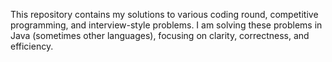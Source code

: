 This repository contains my solutions to various coding round, competitive programming, and interview-style problems.
I am solving these problems in Java (sometimes other languages), focusing on clarity, correctness, and efficiency.

